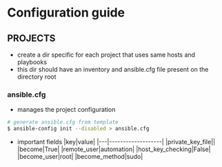 # Configuration guide

## PROJECTS
* create a dir specific for each project that uses same hosts and playbooks
* this dir should have an inventory and ansible.cfg file present on the directory root

### ansible.cfg
* manages the project configuration

```bash
# generate ansible.cfg from template
$ ansible-config init --disabled > ansible.cfg
```
* important fields
|key|value|
|---|-------------------|
|private_key_file|<path-to-ssh-key>|
|become|True|
|remote_user|automation|
|host_key_checking|False|
|become_user|root|
|become_method|sudo|


##
